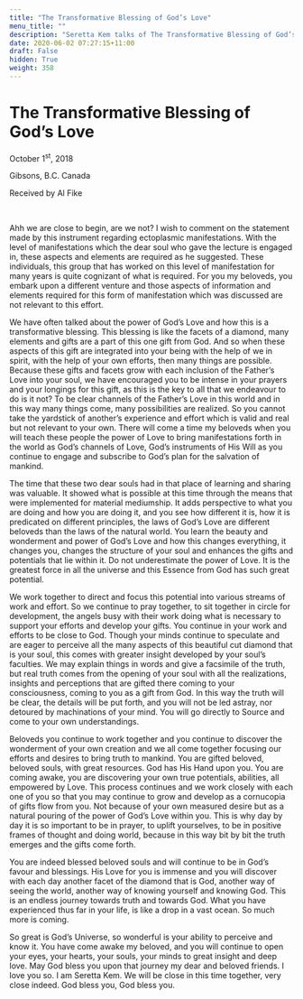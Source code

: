 ```yaml
---
title: "The Transformative Blessing of God’s Love"
menu_title: ""
description: "Seretta Kem talks of The Transformative Blessing of God’s Love"
date: 2020-06-02 07:27:15+11:00
draft: False
hidden: True
weight: 358
---
```

# The Transformative Blessing of God’s Love

October 1<sup>st</sup>, 2018

Gibsons, B.C. Canada

Received by Al Fike

 

Ahh we are close to begin, are we not? I wish to comment on the statement made by this instrument regarding ectoplasmic manifestations. With the level of manifestations which the dear soul who gave the lecture is engaged in, these aspects and elements are required as he suggested. These individuals, this group that has worked on this level of manifestation for many years is quite cognizant of what is required. For you my beloveds, you embark upon a different venture and those aspects of information and elements required for this form of manifestation which was discussed are not relevant to this effort.

We have often talked about the power of God’s Love and how this is a transformative blessing. This blessing is like the facets of a diamond, many elements and gifts are a part of this one gift from God. And so when these aspects of this gift are integrated into your being with the help of we in spirit, with the help of your own efforts, then many things are possible. Because these gifts and facets grow with each inclusion of the Father’s Love into your soul, we have encouraged you to be intense in your prayers and your longings for this gift, as this is the key to all that we endeavour to do is it not? To be clear channels of the Father’s Love in this world and in this way many things come, many possibilities are realized. So you cannot take the yardstick of another’s experience and effort which is valid and real but not relevant to your own. There will come a time my beloveds when you will teach these people the power of Love to bring manifestations forth in the world as God’s channels of Love, God’s instruments of His Will as you continue to engage and subscribe to God’s plan for the salvation of mankind.

The time that these two dear souls had in that place of learning and sharing was valuable. It showed what is possible at this time through the means that were implemented for material mediumship. It adds perspective to what you are doing and how you are doing it, and you see how different it is, how it is predicated on different principles, the laws of God’s Love are different beloveds than the laws of the natural world. You learn the beauty and wonderment and power of God’s Love and how this changes everything, it changes you, changes the structure of your soul and enhances the gifts and potentials that lie within it. Do not underestimate the power of Love. It is the greatest force in all the universe and this Essence from God has such great potential. 

We work together to direct and focus this potential into various streams of work and effort. So we continue to pray together, to sit together in circle for development, the angels busy with their work doing what is necessary to support your efforts and develop your gifts. You continue in your work and efforts to be close to God. Though your minds continue to speculate and are eager to perceive all the many aspects of this beautiful cut diamond that is your soul, this comes with greater insight developed by your soul’s faculties. We may explain things in words and give a facsimile of the truth, but real truth comes from the opening of your soul with all the realizations, insights and perceptions that are gifted there coming to your consciousness, coming to you as a gift  from God. In this way the truth will be clear, the details will be put forth, and you will not be led astray, nor detoured by machinations of your mind. You will go directly to Source and come to your own understandings.  

Beloveds you continue to work together and you continue to discover the wonderment of your own creation and we all come together focusing our efforts and desires to bring truth to mankind. You are gifted beloved, beloved souls, with great resources. God has His Hand upon you. You are coming awake, you are discovering your own true potentials, abilities, all empowered by Love. This process continues and we work closely with each one of you so that you may continue to grow and develop as a cornucopia of gifts flow from you. Not because of your own measured desire but as a natural pouring of the power of God’s Love within you. This is why day by day it is so important to be in prayer, to uplift yourselves, to be in positive frames of thought and doing world, because in this way bit by bit the truth emerges and the gifts come forth. 

You are indeed blessed beloved souls and will continue to be in God’s favour and blessings. His Love for you is immense and you will discover with each day another facet of the diamond that is God, another way of seeing the world, another way of knowing yourself and knowing God. This is an endless journey towards truth and towards God. What you have experienced thus far in your life, is like a drop in a vast ocean. So much more is coming. 

So great is God’s Universe, so wonderful is your ability to perceive and know it. You have come awake my beloved, and you will continue to open your eyes, your hearts, your souls, your minds to great insight and deep love. May God bless you upon that journey my dear and beloved friends. I love you so. I am Seretta Kem. We will be close in this time together, very close indeed. God bless you, God bless you.    